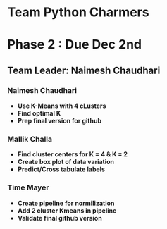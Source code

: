# Team Python Charmers 
# Phase 2   : Due Dec 2nd


## Team Leader: Naimesh Chaudhari

### Naimesh Chaudhari
* **Use K-Means with 4 cLusters**
* **Find optimal K**
* **Prep final version for github**
### Mallik Challa
* **Find cluster centers for K = 4 & K = 2**
* **Create box plot of data variation**
* **Predict/Cross tabulate labels**
### Time Mayer
* **Create pipeline for normilization**
* **Add 2 cluster Kmeans in pipeline**
* **Validate final github version**
